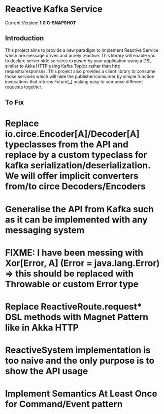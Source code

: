 Reactive Kafka Service
======================

Current Version: **1.0.0-SNAPSHOT**

Introduction
------------
This project aims to provide a new paradigm to implement Reactive Service which are message driven and purely reactive.
This library will enable you to declare server side services exposed by your application using a DSL similar to Akka HTTP
using Kafka Topics rather than http requests/responses.
This project also provides a client library to consume those services which will hide the publisher/consumer by simple function
invocations that returns Future[_] making easy to compose different requests together.

To Fix
------

# Replace io.circe.Encoder[A]/Decoder[A] typeclasses from the API and replace by a custom typeclass for kafka serialization/deserialization. We will offer implicit converters from/to circe Decoders/Encoders
# Generalise the API from Kafka such as it can be implemented with any messaging system
# FIXME: I have been messing with Xor[Error, A] (Error = java.lang.Error) => this should be replaced with Throwable or custom Error type
# Replace ReactiveRoute.request* DSL methods with Magnet Pattern like in Akka HTTP
# ReactiveSystem implementation is too naive and the only purpose is to show the API usage
# Implement Semantics At Least Once for Command/Event pattern